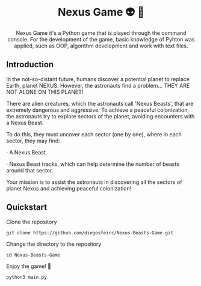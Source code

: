 <div align="center">

# Nexus Game :alien: :dizzy:
Nexus Game it's a Python game that is played through the command console. For the development of the game, basic knowledge of Pyhton was applied, such as OOP, algorithm development and work with text files.

</div>

## Introduction

In the not-so-distant future, humans discover a potential planet to replace Earth, planet NEXUS. However, the astronauts find a problem... THEY ARE NOT ALONE ON THIS PLANET!

There are alien creatures, which the astronauts call 'Nexus Beasts', that are extremely dangerous and aggressive. To achieve a peaceful colonization, the astronauts try to explore sectors of the planet, avoiding encounters with a Nexus Beast.

To do this, they must uncover each sector (one by one), where in each sector, they may find:

· A Nexus Beast.

· Nexus Beast tracks, which can help determine the number of beasts around that sector.

Your mission is to assist the astronauts in discovering all the sectors of planet Nexus and achieving peaceful colonization!

## Quickstart

Clone the repository
```
git clone https://github.com/diegosfeirc/Nexus-Beasts-Game.git
```

Change the directory to the repository
```
cd Nexus-Beasts-Game
```

Enjoy the game! :tada:
```
python3 main.py
```